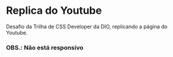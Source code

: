# Replica do Youtube
Desafio da Trilha de CSS Developer da DIO, replicando a página do Youtube.

### OBS.: Não está responsivo
